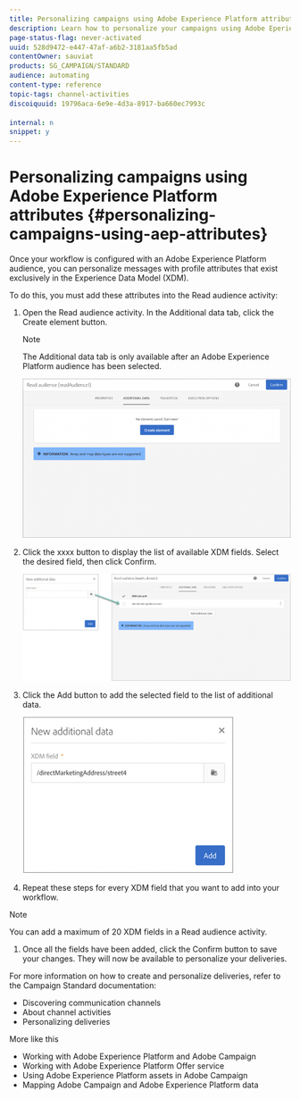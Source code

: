 ```yaml
---
title: Personalizing campaigns using Adobe Experience Platform attributes
description: Learn how to personalize your campaigns using Adobe Eperience Platform attributes.
page-status-flag: never-activated
uuid: 528d9472-e447-47af-a6b2-3181aa5fb5ad
contentOwner: sauviat
products: SG_CAMPAIGN/STANDARD
audience: automating
content-type: reference
topic-tags: channel-activities
discoiquuid: 19796aca-6e9e-4d3a-8917-ba660ec7993c

internal: n
snippet: y
---
```


# Personalizing campaigns using Adobe Experience Platform attributes {#personalizing-campaigns-using-aep-attributes}

Once your workflow is configured with an Adobe Experience Platform audience, you can personalize messages with profile attributes that exist exclusively in the Experience Data Model (XDM).

To do this, you must add these attributes into the Read audience activity:

1. Open the Read audience activity. In the Additional data tab, click the Create element button.

    >[!NOTE]
    >
    >The Additional data tab is only available after an Adobe Experience Platform audience has been selected.

    ![](assets/aep_wkf_readaudience_attributes.png)

1. Click the xxxx button to display the list of available XDM fields. Select the desired field, then click Confirm.

    ![](assets/aep_wkf_readaudience_perso1.png)

1. Click the Add button to add the selected field to the list of additional data.

    ![](assets/aep_wkf_readaudience_perso3.png)

1. Repeat these steps for every XDM field that you want to add into your workflow.

>[!NOTE]
>
>You can add a maximum of 20 XDM fields in a Read audience activity.

1. Once all the fields have been added, click the Confirm button to save your changes. They will now be available to personalize your deliveries.

For more information on how to create and personalize deliveries, refer to the Campaign Standard documentation:

* Discovering communication channels
* About channel activities
* Personalizing deliveries

More like this

* Working with Adobe Experience Platform and Adobe Campaign
* Working with Adobe Experience Platform Offer service
* Using Adobe Experience Platform assets in Adobe Campaign
* Mapping Adobe Campaign and Adobe Experience Platform data
